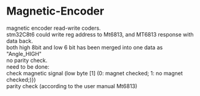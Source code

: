 # Magnetic-Encoder
magnetic encoder read-write coders.  
stm32C8t6 could write reg address to Mt6813, and MT6813 response with data back.  
both high 8bit and low 6 bit has been merged into one data as "Angle_HIGH"  
no parity check.  
need to be done:  
check magnetic signal (low byte [1] (0: magnet checked; 1: no magnet checked;)})  
parity check (according to the user manual Mt6813)  
